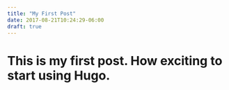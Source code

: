 ```yaml
---
title: "My First Post"
date: 2017-08-21T10:24:29-06:00
draft: true
---
```

# This is my first post. How exciting to start using Hugo.
